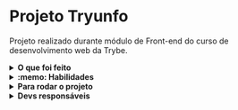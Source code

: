 # Projeto Tryunfo

Projeto realizado durante módulo de Front-end do curso de desenvolvimento web da Trybe.

<details>
  <summary><strong>O que foi feito</strong></summary></br>

  <p>
  Neste projeto, foi desenvolvido uma aplicação em React com manipulação de estados em classes. Essa aplicação simulará um jogo de Super Trunfo, desde a criação das cartas do seu baralho, filtro de busca das cartas e até a funcionalidade de jogar.
  </p>

</details>

<details>
  <summary><strong>:memo: Habilidades</strong></summary><br />

  - Ler o estado de um componente e usá-lo para alterar o que exibimos no browser
  - Inicializar um componente, dando a ele um estado pré-definido
  - Atualizar o estado de um componente
  - Capturar eventos utilizando a sintaxe do React
  - Criar formulários utilizando sintaxe JSX com as tags: input, textarea, select, form, checkbox
  - Transmitir informações de componentes filhos para componentes pais via callbacks

</details>
<details>
  <summary><strong>Para rodar o projeto</strong></summary></br>

  - Clone o projeto desse repositório para sua máquina;
  - Execute ```npm install```;
  - Execute ```npm start``` rodar a aplicação;
  
</details>
<details>
  <summary><strong>Devs responsáveis</strong></summary>

  - [@Murilo-MRS](https://github.com/Murilo-MRS)

</details>
<!-- Olá, Tryber!
Esse é apenas um arquivo inicial para o README do seu projeto.
É essencial que você preencha esse documento por conta própria, ok?
Não deixe de usar nossas dicas de escrita de README de projetos, e deixe sua criatividade brilhar!
:warning: IMPORTANTE: você precisa deixar nítido:
- quais arquivos/pastas foram desenvolvidos por você; 
- quais arquivos/pastas foram desenvolvidos por outra pessoa estudante;
- quais arquivos/pastas foram desenvolvidos pela Trybe.
-->